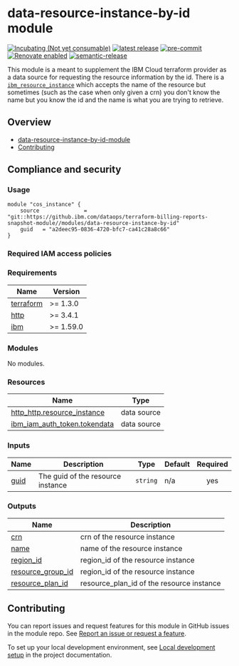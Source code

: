<!-- Update the title -->
# data-resource-instance-by-id module

<!--
Update status and "latest release" badges:
  1. For the status options, see https://terraform-ibm-modules.github.io/documentation/#/badge-status
  2. Update the "latest release" badge to point to the correct module's repo. Replace "terraform-ibm-module-template" in two places.
-->
[![Incubating (Not yet consumable)](https://img.shields.io/badge/status-Incubating%20(Not%20yet%20consumable)-red)](https://terraform-ibm-modules.github.io/documentation/#/badge-status)
[![latest release](https://img.shields.io/github/v/release/terraform-ibm-modules/terraform-ibm-module-template?logo=GitHub&sort=semver)](https://github.com/terraform-ibm-modules/terraform-ibm-module-template/releases/latest)
[![pre-commit](https://img.shields.io/badge/pre--commit-enabled-brightgreen?logo=pre-commit&logoColor=white)](https://github.com/pre-commit/pre-commit)
[![Renovate enabled](https://img.shields.io/badge/renovate-enabled-brightgreen.svg)](https://renovatebot.com/)
[![semantic-release](https://img.shields.io/badge/%20%20%F0%9F%93%A6%F0%9F%9A%80-semantic--release-e10079.svg)](https://github.com/semantic-release/semantic-release)

<!-- Add a description of module(s) in this repo -->
This module is a meant to supplement the IBM Cloud terraform provider as a data source for requesting the resource information by the id. There is a [`ibm_resource_instance`](https://registry.terraform.io/providers/IBM-Cloud/ibm/latest/docs/data-sources/resource_instance) which accepts the name of the resource but sometimes (such as the case when only given a crn) you don't know the name but you know the id and the name is what you are trying to retrieve.


<!-- Below content is automatically populated via pre-commit hook -->
<!-- BEGIN OVERVIEW HOOK -->
## Overview
* [data-resource-instance-by-id-module](#data-resource-instance-by-id-module)
* [Contributing](#contributing)
<!-- END OVERVIEW HOOK -->


## Compliance and security
<!--
The following 'Compliance and security' section
is for the GoldenEye core team only.
-->

<!-- MODULE IMPLEMENTS CONTROLS
If the module implements NIST controls,
uncomment the following block and update the information.
-->

<!--
This module implements the following NIST controls. For more information about how this module implements the controls in the following list, see [NIST controls](docs/controls.md).

| Profile | Category | ID       | Description |
|---------|----------|----------|-------------|
| NIST    | SC-7     | SC-7(3)  | Limit the number of external network connections to the information system. |

The 'Profile' and 'ID' columns are used by the IBM Cloud catalog to import
the controls into the catalog page.

In the example here, remove the SC-7 row and include a row for each control
that the module implements.

Include the control enhancement in the ID column ('SC-7(3)' in this example).

Identify how the module is complying with the controls. Summarize the
rationale or implementation in the 'Description' column.

For details about the controls, see the NIST Risk Management Framework page at
https://csrc.nist.gov/Projects/risk-management/sp800-53-controls/release-search#/controls?version=4.0.
-->

<!-- NO CONTROLS FOR MODULE
However, if the module requires a section about controls
but no controls are implemented by the module,
uncomment the following block instead of the previous one.
-->

<!--
NIST controls do not apply to this module.
-->

### Usage

<!--
Add an example of the use of the module in the below code block.

Use real values instead of "var.<var_name>" or other placeholder values
unless real values don't help users know what to change.
-->

```hcl
module "cos_instance" {
    source              = "git::https://github.ibm.com/dataops/terraform-billing-reports-snapshot-module//modules/data-resource-instance-by-id"
    guid   = "a2deec95-0836-4720-bfc7-ca41c28a8c66"
}
```

### Required IAM access policies

<!-- PERMISSIONS REQUIRED TO RUN MODULE
If this module requires permissions, uncomment the following block and update
the sample permissions, following the format.
Replace the sample Account and IBM Cloud service names and roles with the
information in the console at
Manage > Access (IAM) > Access groups > Access policies.
-->

<!--
You need the following permissions to run this module.

- Account Management
    - **Sample Account Service** service
        - `Editor` platform access
        - `Manager` service access
    - IAM Services
        - **Sample Cloud Service** service
            - `Administrator` platform access
-->

<!-- NO PERMISSIONS FOR MODULE
If no permissions are required for the module, uncomment the following
statement instead the previous block.
-->

<!-- No permissions are needed to run this module.-->


<!-- Below content is automatically populated via pre-commit hook -->
<!-- BEGINNING OF PRE-COMMIT-TERRAFORM DOCS HOOK -->
### Requirements

| Name | Version |
|------|---------|
| <a name="requirement_terraform"></a> [terraform](#requirement\_terraform) | >= 1.3.0 |
| <a name="requirement_http"></a> [http](#requirement\_http) | >= 3.4.1 |
| <a name="requirement_ibm"></a> [ibm](#requirement\_ibm) | >= 1.59.0 |

### Modules

No modules.

### Resources

| Name | Type |
|------|------|
| [http_http.resource_instance](https://registry.terraform.io/providers/hashicorp/http/latest/docs/data-sources/http) | data source |
| [ibm_iam_auth_token.tokendata](https://registry.terraform.io/providers/IBM-Cloud/ibm/latest/docs/data-sources/iam_auth_token) | data source |

### Inputs

| Name | Description | Type | Default | Required |
|------|-------------|------|---------|:--------:|
| <a name="input_guid"></a> [guid](#input\_guid) | The guid of the resource instance | `string` | n/a | yes |

### Outputs

| Name | Description |
|------|-------------|
| <a name="output_crn"></a> [crn](#output\_crn) | crn of the resource instance |
| <a name="output_name"></a> [name](#output\_name) | name of the resource instance |
| <a name="output_region_id"></a> [region\_id](#output\_region\_id) | region\_id of the resource instance |
| <a name="output_resource_group_id"></a> [resource\_group\_id](#output\_resource\_group\_id) | region\_id of the resource instance |
| <a name="output_resource_plan_id"></a> [resource\_plan\_id](#output\_resource\_plan\_id) | resource\_plan\_id of the resource instance |
<!-- END OF PRE-COMMIT-TERRAFORM DOCS HOOK -->


<!-- Leave this section as is so that your module has a link to local development environment set-up steps for contributors to follow -->
## Contributing

You can report issues and request features for this module in GitHub issues in the module repo. See [Report an issue or request a feature](https://github.com/terraform-ibm-modules/.github/blob/main/.github/SUPPORT.md).

To set up your local development environment, see [Local development setup](https://terraform-ibm-modules.github.io/documentation/#/local-dev-setup) in the project documentation.
